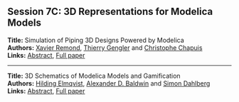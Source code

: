 <h2>Session 7C: 3D Representations for Modelica Models</h2>
<p>
<b>Title:</b> Simulation of Piping 3D Designs Powered by Modelica<br />
<b>Authors:</b> <a href="../authors/author_253.html">Xavier Remond</a>, <a href="../authors/author_103.html">Thierry Gengler</a> and <a href="../authors/author_48.html">Christophe Chapuis</a><br />
<b>Links:</b> <a href="../abstracts/abstract_56.pdf">Abstract</a>, <a href="../submissions/ecp15118517_RemondGenglerChapuis.pdf">Full paper</a>
</p>
<hr />
<p>
<b>Title:</b> 3D Schematics of Modelica Models and Gamification<br />
<b>Authors:</b> <a href="../authors/author_77.html">Hilding Elmqvist</a>, <a href="../authors/author_14.html">Alexander D. Baldwin</a> and <a href="../authors/author_60.html">Simon Dahlberg</a><br />
<b>Links:</b> <a href="../abstracts/abstract_57.pdf">Abstract</a>, <a href="../submissions/ecp15118527_ElmqvistBaldwinDahlberg.pdf">Full paper</a>
</p>
